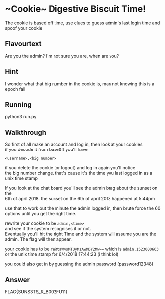 # ~Cookie~ Digestive Biscuit Time!
The cookie is based off time, use clues to guess admin's last login time and spoof your cookie

## Flavourtext
Are you the admin? I'm not sure you are, when are you?

## Hint
I wonder what that big number in the cookie is, man not knowing this is a epoch fail

## Running
python3 run.py

## Walkthrough
So first of all make an account and log in, then look at your cookies  
if you decode it from base64 you'll have

`<username>,<big number>`

if you delete the cookie (or logout) and log in again you'll notice  
the big number change. that's cause it's the time you last logged in as a unix time stamp

If you look at the chat board you'll see the admin brag about the sunset on the  
6th of april 2018. the sunset on the 6th of april 2018 happened at 5:44pm  

use that to work out the minute the admin logged in, then brute force the 60   
options until you get the right time.  

rewrite your cookie to be `admin,<time>`  
and see if the system recognises it or not.  
Eventually you'll hit the right Time and the system will assume you are the admin. The flag will then appear.  

your cookie has to be `YWRtaW4sMTUyMzAwMDY2Mw==` which is `admin,1523000663`  
or the unix time stamp for 6/4/2018 17:44:23 (i think lol)  

you could also get in by guessing the admin password (password12348)  

## Answer
FLAG{SUNS3TS_R_B002FU11}

